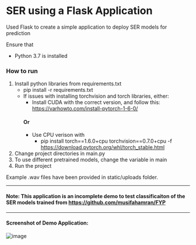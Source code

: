 # SER using a Flask Application
Used Flask to create a simple application to deploy SER models for prediction

Ensure that
* Python 3.7 is installed

### How to run

1. Install python libraries from requirements.txt
   * pip install -r requirements.txt
   * If issues with installing torchvision and torch libraries, either:
     * Install CUDA with the correct version, and follow this: https://varhowto.com/install-pytorch-1-6-0/
     #### Or
     * Use CPU verison with 
       * pip install torch==1.6.0+cpu torchvision==0.7.0+cpu -f https://download.pytorch.org/whl/torch_stable.html
2. Change project directories in main.py
3. To use different pretrained models, change the variable in main
4. Run the project

Example .wav files have been provided in static/uploads folder.

---------
#### Note: This application is an incomplete demo to test classificaiton of the SER models trained from https://github.com/musifahamran/FYP

---------
#### Screenshot of Demo Application:

![image](https://user-images.githubusercontent.com/49061096/144748901-44b238ea-f1f4-44df-8719-62f846a9631a.png)


